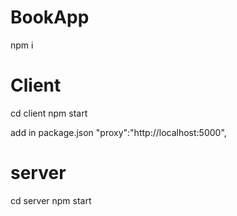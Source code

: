 # BookApp
npm i 

# Client
cd client 
npm start

<!-- API REQ -->
add in package.json
"proxy":"http://localhost:5000",

# server
cd server
npm start

